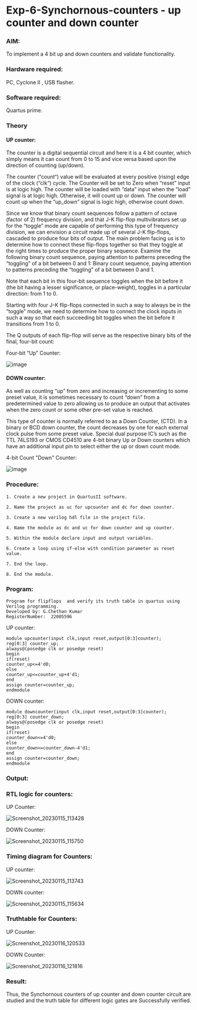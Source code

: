 # Exp-6-Synchornous-counters - up counter and down counter 
### AIM: 

To implement a 4 bit up and down counters and validate  functionality.

### Hardware required:  

PC, Cyclone II , USB flasher.

### Software required:  

Quartus prime.

### Theory


#### UP counter: 
The counter is a digital sequential circuit and here it is a 4 bit counter, which simply means it can count from 0 to 15 and vice versa based upon the direction of counting (up/down). 

The counter (“count“) value will be evaluated at every positive (rising) edge of the clock (“clk“) cycle.
The Counter will be set to Zero when “reset” input is at logic high.
The counter will be loaded with “data” input when the “load” signal is at logic high. Otherwise, it will count up or down.
The counter will count up when the “up_down” signal is logic high, otherwise count down.

Since we know that binary count sequences follow a pattern of octave (factor of 2) frequency division, and that J-K flip-flop multivibrators set up for the “toggle” mode are capable of performing this type of frequency division, we can envision a circuit made up of several J-K flip-flops, cascaded to produce four bits of output.
The main problem facing us is to determine how to connect these flip-flops together so that they toggle at the right times to produce the proper binary sequence.
Examine the following binary count sequence, paying attention to patterns preceding the “toggling” of a bit between 0 and 1:
Binary count sequence, paying attention to patterns preceding the “toggling” of a bit between 0 and 1.

Note that each bit in this four-bit sequence toggles when the bit before it (the bit having a lesser significance, or place-weight), toggles in a particular direction: from 1 to 0.

Starting with four J-K flip-flops connected in such a way to always be in the “toggle” mode, we need to determine how to connect the clock inputs in such a way so that each succeeding bit toggles when the bit before it transitions from 1 to 0.

The Q outputs of each flip-flop will serve as the respective binary bits of the final, four-bit count:

Four-bit “Up” Counter:

![image](https://user-images.githubusercontent.com/36288975/169644758-b2f4339d-9532-40c5-af40-8f4f8c942e2c.png)



#### DOWN counter: 

As well as counting “up” from zero and increasing or incrementing to some preset value, it is sometimes necessary to count “down” from a predetermined value to zero allowing us to produce an output that activates when the zero count or some other pre-set value is reached.

This type of counter is normally referred to as a Down Counter, (CTD). In a binary or BCD down counter, the count decreases by one for each external clock pulse from some preset value. Special dual purpose IC’s such as the TTL 74LS193 or CMOS CD4510 are 4-bit binary Up or Down counters which have an additional input pin to select either the up or down count mode.

4-bit Count "Down" Counter:

![image](https://user-images.githubusercontent.com/36288975/169644844-1a14e123-7228-4ed8-81a9-eb937dff4ac8.png)

### Procedure:

```
1. Create a new project in QuartusII software.

2. Name the project as uc for upcounter and dc for down counter.

3. Create a new verilog hdl file in the project file.

4. Name the module as dc and uc for down counter and up counter.

5. Within the module declare input and output variables.

6. Create a loop using if-else with condition parameter as reset value.

7. End the loop.

8. End the module.

```

### Program:

```
Program for flipflops  and verify its truth table in quartus using Verilog programming.
Developed by: G.Chethan Kumar
RegisterNumber:  22005596
```
 UP counter:
```
module upcounter(input clk,input reset,output[0:3]counter);
reg[0:3] counter_up;
always@(posedge clk or posedge reset)
begin
if(reset)
counter_up<=4'd0;
else
counter_up<=counter_up+4'd1;
end
assign counter=counter_up;
endmodule
```
DOWN counter:
```
module downcounter(input clk,input reset,output[0:3]counter);
reg[0:3] counter_down;
always@(posedge clk or posedge reset)
begin
if(reset)
counter_down<=4'd0;
else
counter_down<=counter_down-4'd1;
end
assign counter=counter_down;
endmodule
```

### Output:

### RTL logic for counters:

UP Counter:

![Screenshot_20230115_113428](https://user-images.githubusercontent.com/118348224/212559284-cd964704-5b26-4517-93de-fd750b3f444a.png)

DOWN Counter:

![Screenshot_20230115_115750](https://user-images.githubusercontent.com/118348224/212559927-c5a762aa-4e47-4aac-bc93-8e901ac628a0.png)


### Timing diagram for Counters:

UP counter:

![Screenshot_20230115_113743](https://user-images.githubusercontent.com/118348224/212559426-db00c9d9-9a82-47ff-8ce4-9461b095d07b.png)

DOWN counter:

![Screenshot_20230115_115634](https://user-images.githubusercontent.com/118348224/212559943-c612cf1f-1252-4b04-80a8-abd7d7723aba.png)


### Truthtable for Counters:

UP Counter:

![Screenshot_20230116_120533](https://user-images.githubusercontent.com/118348224/212560265-e1d4ae17-d18f-43a3-85b9-d2b0dd68e6be.png)

DOWN Counter:

![Screenshot_20230116_121816](https://user-images.githubusercontent.com/118348224/212560893-cb9cdbe0-9a57-4fdf-8b13-2eb7e1b5883c.png)


### Result:

Thus, the Synchornous counters of up counter and down counter circuit are studied and the truth table for different logic gates are Successfully verified.
